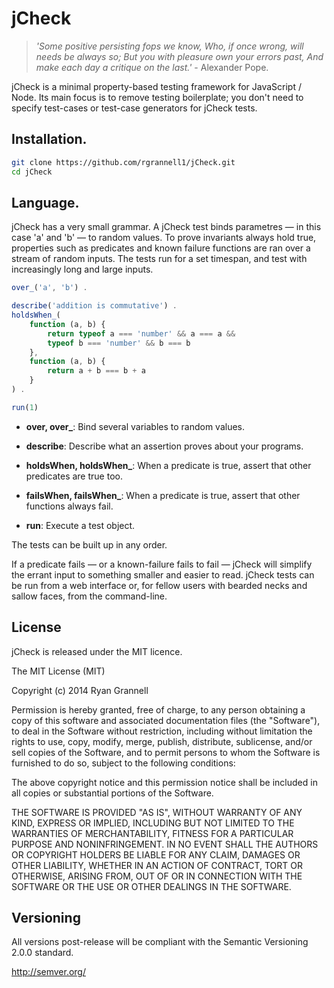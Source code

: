 
jCheck
======

> *'Some positive persisting fops we know,
Who, if once wrong, will needs be always so;
But you with pleasure own your errors past,
And make each day a critique on the last.'* - Alexander Pope.

jCheck is a minimal property-based testing framework for JavaScript / Node.
Its main focus is to remove testing boilerplate; you don't need to
specify test-cases or test-case generators for jCheck tests.

## Installation.

```bash
git clone https://github.com/rgrannell1/jCheck.git
cd jCheck
```

## Language.

jCheck has a very small grammar. A jCheck test binds parametres — in this case 'a' and 'b' — to
random values. To prove invariants always hold true, properties such as predicates and known
failure functions are ran over a stream of random inputs. The tests run for a set timespan,
and test with increasingly long and large inputs.

```js
over_('a', 'b') .

describe('addition is commutative') .
holdsWhen_(
	function (a, b) {
		return typeof a === 'number' && a === a &&
		typeof b === 'number' && b === b
	},
	function (a, b) {
		return a + b === b + a
	}
) .

run(1)
```

* **over, over_**: Bind several variables to random values.

* **describe**: Describe what an assertion proves about your programs.

* **holdsWhen, holdsWhen_**: When a predicate is true, assert that other predicates are true too.
* **failsWhen, failsWhen_**: When a predicate is true, assert that other functions always fail.

* **run**: Execute a test object.

The tests can be built up in any order.

If a predicate fails — or a known-failure fails to fail — jCheck will simplify the errant
input to something smaller and easier to read. jCheck tests can be run from a web interface or,
for fellow users with bearded necks and sallow faces, from the command-line.

## License

jCheck is released under the MIT licence.

The MIT License (MIT)

Copyright (c) 2014 Ryan Grannell

Permission is hereby granted, free of charge, to any person obtaining a copy
of this software and associated documentation files (the "Software"), to deal
in the Software without restriction, including without limitation the rights
to use, copy, modify, merge, publish, distribute, sublicense, and/or sell
copies of the Software, and to permit persons to whom the Software is
furnished to do so, subject to the following conditions:

The above copyright notice and this permission notice shall be included in all
copies or substantial portions of the Software.

THE SOFTWARE IS PROVIDED "AS IS", WITHOUT WARRANTY OF ANY KIND, EXPRESS OR
IMPLIED, INCLUDING BUT NOT LIMITED TO THE WARRANTIES OF MERCHANTABILITY,
FITNESS FOR A PARTICULAR PURPOSE AND NONINFRINGEMENT. IN NO EVENT SHALL THE
AUTHORS OR COPYRIGHT HOLDERS BE LIABLE FOR ANY CLAIM, DAMAGES OR OTHER
LIABILITY, WHETHER IN AN ACTION OF CONTRACT, TORT OR OTHERWISE, ARISING FROM,
OUT OF OR IN CONNECTION WITH THE SOFTWARE OR THE USE OR OTHER DEALINGS IN THE
SOFTWARE.

## Versioning

All versions post-release will be compliant with the Semantic Versioning 2.0.0 standard.

http://semver.org/
